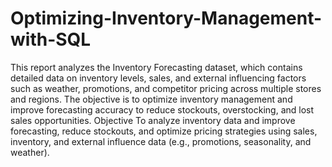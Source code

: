 # Optimizing-Inventory-Management-with-SQL
This report analyzes the Inventory Forecasting dataset, which contains detailed data 
on inventory levels, sales, and external influencing factors such as weather, 
promotions, and competitor pricing across multiple stores and regions. The objective is 
to optimize inventory management and improve forecasting accuracy to reduce 
stockouts, overstocking, and lost sales opportunities. 
Objective
To analyze inventory data and improve forecasting, reduce stockouts, and optimize pricing strategies using sales, inventory, and external influence data (e.g., promotions, seasonality, and weather).
